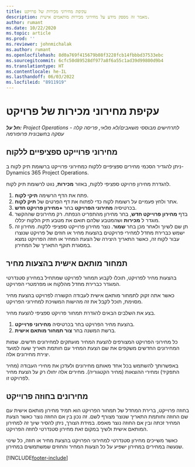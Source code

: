 ```yaml
---
title: עקיפת מחירוני מכירות של פרויקט
description: מאמר זה מספק מידע על מחירוני מכירות מותאמים אישית.
author: rumant
ms.date: 10/22/2020
ms.topic: article
ms.prod: ''
ms.reviewer: johnmichalak
ms.author: rumant
ms.openlocfilehash: 8d0a769f415679b08f3228fcb14fbbbd37533ebc
ms.sourcegitcommit: 6cfc50d89528df977a8f6a55c1ad39d99800d9b4
ms.translationtype: HT
ms.contentlocale: he-IL
ms.lasthandoff: 06/03/2022
ms.locfileid: "8911919"
---
```

# <a name="override-project-sales-price-lists"></a>עקיפת מחירוני מכירות של פרויקט

_**חל על:** Project Operations לתרחישים מבוססי משאבים/לא מלאי, פריסה קלה - עסקה בחשבונית פרופורמה_

## <a name="customer-specific-project-price-lists"></a>מחירוני פרוייקט ספציפיים ללקוח

ניתן להגדיר הסכמי מחירים ספציפיים ללקוח כמחירוני פרוייקט ברשומת תיק לקוח ב- Dynamics 365 Project Operations.

להגדרת מחירון פרויקט ספציפי ללקוח, באזור **מכירות**, נווט לרשומת תיק לקוח.

1. פתח את הדף הרשימה **תיקי לקוח**.
2. אתר ולחץ פעמיים על רשומת לקוח כדי לפתוח את דף הפרטים של **תיק לקוח**.
3. בכרטיסיה **מחירוני הפרויקט** בחר **+מחירון פרויקט חדש**.
4. בדף **מחירון פרוייקט חדש**, בחר מחירון מהתפריט הנפתח. רק מחירונים שההקשר מוגדר ל **מכירות** ושהמטבע שלהם תואם את מטבע תיק הלקוח יכללו.
5. תן שם לשיוך ולאחר מכן בחר **שמור**. נוצר מחירון פרוייקט ספציפי ללקוח. מחירון זה ישמש כברירת מחדל למחירי פרויקטים בהצעות מחיר או חוזים של פרויקט שנוצרו עבור לקוח זה, כאשר התאריך היצירה של הצעת המחיר או חוזה הפרויקט נמצא במסגרת תוקף התאריך של המחירון.

## <a name="custom-pricing-on-project-quotes"></a>תמחור מותאם אישית בהצעות מחיר

בהצעות מחיר לפרויקט, תוכלו לקבוע תמחור לפרויקט שמתחיל במחירון סטנדרטי המוגדר כברירת מחדל מהלקוח או מפרמטרי הפרויקט.

כאשר אתה זקוק לתמחור מותאם אישית לעבודה הקשורה לפרויקט בהצעת מחיר מסוימת, תוכל לקבל את זה מהישות המשויכת למחירוני הפרויקט.

בצע את השלבים הבאים להגדרת תמחור פרויקט ספציפי להצעת מחיר.

1. בהצעת מחיר הפרויקט בחר בכרטיסיה **מחירוני פרוייקט**.
2. ברשת המשנה בחר **צור תמחור מותאם אישית**.

כל מחירוני הפרויקט המצורפים להצעת המחיר מועתקים למחירונים חדשים. שמות המחירונים החדשים משקפים את שם הצעת המחיר עם חותמת תאריך שעה למועד יצירת מחירונים אלה.

באפשרותך להשתמש בכל אחד מאותם מחירונים ולעדכן את מחירי העבודה (מחיר התפקיד) ומחירי ההוצאות (מחיר הקטגוריה). מחירים אלה יחולו רק על הצעת מחיר לפרויקט זו.

## <a name="price-lists-on-a-project-contract"></a>מחירונים בחוזה פרוייקט‬

בחוזה פרוייקט, ברירת המחדל של תמחור הפרויקט הוא תמיד מחירון מותאם אישית עם שם החוזה וחותמת התאריך שנוצר מצורף לשם. זה נכון בין אם החוזה נוצר כאשר הצעת המחיר זכתה ובין אם החוזה נוצר מאפס. במידת הצורך, ניתן להסיר שיוך זה למחירון המותאם אישית ולשיך במקום זאת מחירון סטנדרטי לחוזה הפרויקט.

כאשר משייכים מחירון סטנדרטי למחירוני הפרויקט בהצעת מחיר או חוזה, כל שינוי שנעשה במחירים במחירון ישפיע על כל הצעות המחיר והחוזים שמשתמשים במחירון.


[!INCLUDE[footer-include](../includes/footer-banner.md)]